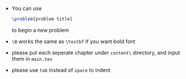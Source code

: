  - You can use
    ```tex
    \problem[problem title]
    ```
    to begin a new problem

 - `\B` works the same as `\textbf` if you want bold font

 - please put each seperate chapter under `content\` directory, and input them in `main.tex`

 - please use `tab` instead of `space` to indent

